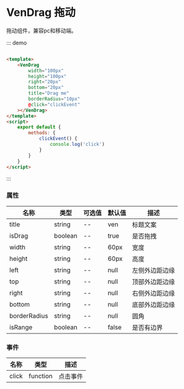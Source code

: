 # VenDrag 拖动

拖动组件，兼容pc和移动端。

::: demo

```html

<template>
	<VenDrag
		width="100px"
		height="100px"
		right="20px"
		bottom="20px"
		title="Drag me"
		borderRadius="10px"
		@click="clickEvent"
	></VenDrag>
</template>
<script>
	export default {
		methods: {
			clickEvent() {
				console.log('click')
			}
		}
	}
</script>
```

:::

### 属性

| 名称 | 类型 | 可选值    | 默认值   | 描述 |
| ---- | ---- | -------- | -------- | ---- |
| title  | string | --     | ven   | 标题文案 |
| isDrag | boolean | --     | true  | 是否拖拽   |
| width  | string | --     | 60px  | 宽度      |
| height | string | --     | 60px  | 高度      |
| left   | string | --     | null  | 左侧外边距边缘 |
| top    | string | --     | null  | 顶部外边距边缘 |
| right  | string | --     | null  | 右侧外边距边缘 |
| bottom | string | --     | null  | 底部外边距边缘 |
| borderRadius | string | -- | null  | 圆角    |
| isRange | boolean | --     |  false | 是否有边界 |

### 事件

| 名称 | 类型 | 描述   |
|------|------|------|
| click | function | 点击事件 |








